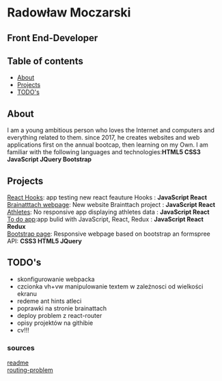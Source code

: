 # Radowław Moczarski
## Front End-Developer

## Table of contents
- [About](#About)
- [Projects](#Projects)
- [TODO's](#TODO's)
## About 
I am a young ambitious person who loves the Internet and computers and everything related to them. since 2017, he creates websites and web applications first on the annual bootcap, then learning on my Own. I am familiar with the following languages and technologies:**HTML5 CSS3 JavaScript JQuery Bootstrap**
## Projects

[React Hooks](https://github.com/radeth/react-hooks): app testing new react feauture Hooks : **JavaScript React**</br>
[Brainatttach webpage](https://github.com/radeth/brainattach-v2): New website Brainttach project : **JavaScript React**</br>
[Athletes](https://github.com/radeth/athletes): No responsive app displaying athletes data : **JavaScript React** </br>
[To do app](https://github.com/radeth/to-do-list):app bulid with JavaScript, React, Redux : **JavaScript React Redux** </br>
[Bootstrap page](https://github.com/radeth/bootstrap-page): Responsive webpage based on bootstrap an formspree API: **CSS3 HTML5 JQuery**</br>
## TODO's
- skonfigurowanie webpacka
- czcionka vh+vw manipulowanie textem w zależnosci od wielkości ekranu
- redeme ant hints atleci
- poprawki na stronie brainattach
- deploy problem z react-router
- opisy projektów na githibie
- cv!!!
### sources

[readme](https://www.flynerd.pl/2018/06/jak-napisac-dobre-readme-projektu-na-githubie.html?fbclid=IwAR3KRM35CvWppCV54lOlproiWO3x3GA_RNRXm1_-nufLAZVOMOyGHdsry6Y)</br>
[routing-problem](https://medium.com/@Dragonza/react-router-problem-with-gh-pages-c93a5e243819)




